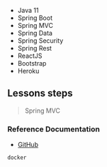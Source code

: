 -  Java 11
- Spring Boot
- Spring MVC
- Spring Data
- Spring Security
- Spring Rest
- ReactJS
- Bootstrap
- Heroku

## Lessons steps
> Spring MVC

### Reference Documentation
* [GitHub]()

```sh
docker
```